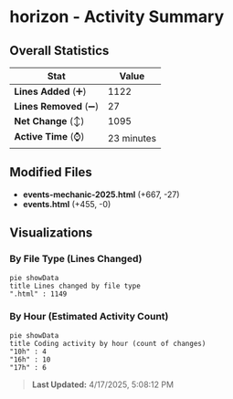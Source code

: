 # horizon - Activity Summary 

## Overall Statistics

| Stat                   | Value                                                             |
| ---------------------- | ----------------------------------------------------------------- |
| **Lines Added** (➕)   | 1122                                          |
| **Lines Removed** (➖) | 27                                        |
| **Net Change** (↕)    | 1095                |
| **Active Time** (⌚)   | 23 minutes |


## Modified Files
- **events-mechanic-2025.html** (+667, -27)
- **events.html** (+455, -0)

## Visualizations

### By File Type (Lines Changed)

```mermaid
pie showData
title Lines changed by file type
".html" : 1149
```

### By Hour (Estimated Activity Count)

```mermaid
pie showData
title Coding activity by hour (count of changes)
"10h" : 4
"16h" : 10
"17h" : 6
```


> **Last Updated:** 4/17/2025, 5:08:12 PM